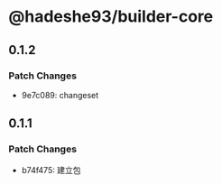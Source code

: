 # @hadeshe93/builder-core

## 0.1.2

### Patch Changes

- 9e7c089: changeset

## 0.1.1

### Patch Changes

- b74f475: 建立包
